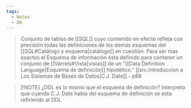 ```yaml
---
tags:
  - Notes
  - DB
---
```

>Conjunto de tablas de [[SQL]] cuyo contenido en efecto refleja con precisión todas las definiciones de los demás esquemas del [[SQL#Catálogo y esquema|catálogo]] en cuestión. Para ser mas exactos el Esquema de información esta definido para contener un conjunto de [[Varrels#Vista|vistas]] de un "[[Data Definition Language|Esquema de definición]] hipotético."
>[[src.Introduccion a Los Sistemas de Bases de Datos|C.J. Date]] - p88



> [!NOTE] ¿DDL es lo mismo que el esquema de definición?
> Interpreto que cuando C.J. Date habla del esquema de definición se esta refiriendo al DDL

